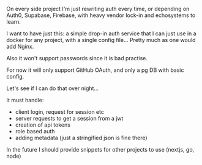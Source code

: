 
On every side project I'm just rewriting auth every time, or depending on Auth0, Supabase, Firebase, with heavy vendor lock-in and echosystems to learn.

I want to have just this: a simple drop-in auth service that I can just use in a docker for any project, with a single config file... Pretty much as one would add Nginx.

Also it won't support passwords since it is bad practise.

For now it will only support GitHub OAuth, and only a pg DB with basic config.

Let's see if I can do that over night...

It must handle:
- client login, request for session etc
- server requests to get a session from a jwt
- creation of api tokens
- role based auth
- adding metadata (just a stringified json is fine there)

In the future I should provide snippets for other projects to use (nextjs, go, node)

